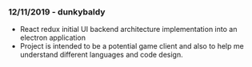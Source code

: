 ### 12/11/2019 - dunkybaldy
* React redux initial UI backend architecture implementation into an electron application
* Project is intended to be a potential game client and also to help me understand different languages and code design.